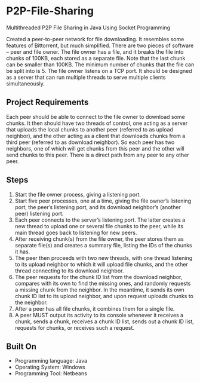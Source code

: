 # P2P-File-Sharing
Multithreaded P2P File Sharing in Java Using Socket Programming 

Created a peer-to-peer network for file downloading. It resembles some features of Bittorrent, but much simplified. There are two pieces of software – peer and file owner.
The file owner has a file, and it breaks the file into chunks of 100KB, each stored as a
separate file. Note that the last chunk can be smaller than 100KB. The minimum number
of chunks that the file can be split into is 5. The file owner listens on a TCP port. It
should be designed as a server that can run multiple threads to serve multiple clients
simultaneously.

## Project Requirements
Each peer should be able to connect to the file owner to download some chunks. It then
should have two threads of control, one acting as a server that uploads the local chunks to
another peer (referred to as upload neighbor), and the other acting as a client that
downloads chunks from a third peer (referred to as download neighbor). So each peer has
two neighbors, one of which will get chunks from this peer and the other will send
chunks to this peer. There is a direct path from any peer to any other peer. 
## Steps
1. Start the file owner process, giving a listening port.
2. Start five peer processes, one at a time, giving the file owner’s listening port, the
peer’s listening port, and its download neighbor’s (another peer) listening port.
3. Each peer connects to the server’s listening port. The latter creates a new thread to
upload one or several file chunks to the peer, while its main thread goes back to
listening for new peers.
4. After receiving chunk(s) from the file owner, the peer stores them as separate file(s)
and creates a summary file, listing the IDs of the chunks it has.
5. The peer then proceeds with two new threads, with one thread listening to its upload
neighbor to which it will upload file chunks, and the other thread connecting to its
download neighbor.
6. The peer requests for the chunk ID list from the download neighbor, compares with
its own to find the missing ones, and randomly requests a missing chunk from the
neighbor. In the meantime, it sends its own chunk ID list to its upload neighbor, and
upon request uploads chunks to the neighbor.
7. After a peer has all file chunks, it combines them for a single file.
8. A peer MUST output its activity to its console whenever it receives a chunk, sends a
chunk, receives a chunk ID list, sends out a chunk ID list, requests for chunks, or
receives such a request. 

## Built On
- Programming language: Java 
- Operating System: Windows 
- Programming Tool: Netbeans
